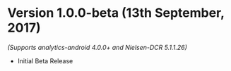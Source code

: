 Version 1.0.0-beta (13th September, 2017)
===================================
*(Supports analytics-android 4.0.0+ and Nielsen-DCR 5.1.1.26)*

  * Initial Beta Release
